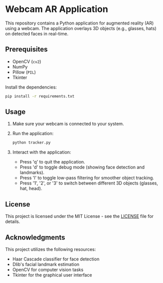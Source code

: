 # Webcam AR Application

This repository contains a Python application for augmented reality (AR) using a webcam. The application overlays 3D objects (e.g., glasses, hats) on detected faces in real-time.

## Prerequisites

- OpenCV (`cv2`)
- NumPy
- Pillow (`PIL`)
- Tkinter

Install the dependencies:

```bash
pip install -r requirements.txt
```

## Usage

1. Make sure your webcam is connected to your system.

2. Run the application:

    ```bash
    python tracker.py
    ```

3. Interact with the application:
    - Press 'q' to quit the application.
    - Press 'd' to toggle debug mode (showing face detection and landmarks).
    - Press 'l' to toggle low-pass filtering for smoother object tracking.
    - Press '1', '2', or '3' to switch between different 3D objects (glasses, hat, head).

## License

This project is licensed under the MIT License - see the [LICENSE](LICENSE) file for details.

## Acknowledgments

This project utilizes the following resources:
- Haar Cascade classifier for face detection
- Dlib's facial landmark estimation
- OpenCV for computer vision tasks
- Tkinter for the graphical user interface
